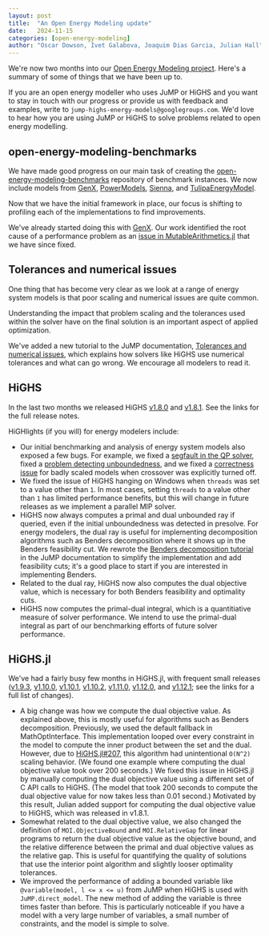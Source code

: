 ```yaml
---
layout: post
title:  "An Open Energy Modeling update"
date:   2024-11-15
categories: [open-energy-modeling]
author: "Oscar Dowson, Ivet Galabova, Joaquim Dias Garcia, Julian Hall"
---
```


We're now two months into our [Open Energy Modeling project](/announcements/open-energy-modeling/2024/09/16/oem/).
Here's a summary of some of things that we have been up to.

If you are an open energy modeller who uses JuMP or HiGHS and you want to stay
in touch with our progress or provide us with feedback and examples, write to
`jump-highs-energy-models@googlegroups.com`. We'd love to hear how you are using
JuMP or HiGHS to solve problems related to open energy modelling.

## open-energy-modeling-benchmarks

We have made good progress on our main task of creating the
[open-energy-modeling-benchmarks](https://github.com/jump-dev/open-energy-modeling-benchmarks)
repository of benchmark instances. We now include models from [GenX](https://github.com/GenXProject/GenX.jl),
[PowerModels](https://github.com/lanl-ansi/PowerModels.jl),
[Sienna](https://github.com/nrel-sienna), and [TulipaEnergyModel](https://github.com/TulipaEnergy/TulipaEnergyModel.jl).

Now that we have the initial framework in place, our focus is shifting to
profiling each of the implementations to find improvements.

We've already started doing this with [GenX](https://github.com/GenXProject/GenX.jl/pull/773).
Our work identified the root cause of a performance problem as an [issue in MutableArithmetics.jl](https://github.com/jump-dev/MutableArithmetics.jl/issues/302)
that we have since fixed.

## Tolerances and numerical issues

One thing that has become very clear as we look at a range of energy system
models is that poor scaling and numerical issues are quite common.

Understanding the impact that problem scaling and the tolerances used within the
solver have on the final solution is an important aspect of applied optimization.

We've added a new tutorial to the JuMP documentation, [Tolerances and numerical issues](https://jump.dev/JuMP.jl/stable/tutorials/getting_started/tolerances/),
which explains how solvers like HiGHS use numerical tolerances and what can go
wrong. We encourage all modelers to read it.

## HiGHS

In the last two months we released HiGHS [v1.8.0](https://github.com/ERGO-Code/HiGHS/releases/tag/v1.8.0)
and [v1.8.1](https://github.com/ERGO-Code/HiGHS/releases/tag/v1.8.1). See the
links for the full release notes.

HiGHlights (if you will) for energy modelers include:

 * Our initial benchmarking and analysis of energy system models also exposed a
   few bugs. For example, we fixed a [segfault in the QP solver](https://github.com/ERGO-Code/HiGHS/issues/1990),
   fixed a [problem detecting unboundedness](https://github.com/ERGO-Code/HiGHS/issues/1962),
   and we fixed a [correctness issue](https://github.com/ERGO-Code/HiGHS/issues/1935)
   for badly scaled models when crossover was explicitly turned off.
 * We fixed the issue of HiGHS hanging on Windows when `threads` was set to a
   value other than `1`. In most cases, setting `threads` to a value other than
   `1` has limited performance benefits, but this will change in future releases
   as we implement a parallel MIP solver.
 * HiGHS now always computes a primal and dual unbounded ray if queried, even if
   the initial unboundedness was detected in presolve. For energy modelers, the
   dual ray is useful for implementing decomposition algorithms such as Benders
   decomposition where it shows up in the Benders feasibility cut. We rewrote
   the [Benders decomposition tutorial](https://jump.dev/JuMP.jl/stable/tutorials/algorithms/benders_decomposition/)
   in the JuMP documentation to simplify the implementation and add feasibility
   cuts; it's a good place to start if you are interested in implementing
   Benders.
 * Related to the dual ray, HiGHS now also computes the dual objective value,
   which is necessary for both Benders feasibility and optimality cuts.
 * HiGHS now computes the primal-dual integral, which is a quantitiative measure
   of solver performance. We intend to use the primal-dual integral as part of
   our benchmarking efforts of future solver performance.

## HiGHS.jl

We've had a fairly busy few months in HiGHS.jl, with frequent small releases
([v1.9.3](https://github.com/jump-dev/HiGHS.jl/releases/tag/v1.9.3),
[v1.10.0](https://github.com/jump-dev/HiGHS.jl/releases/tag/v1.10.0),
[v1.10.1](https://github.com/jump-dev/HiGHS.jl/releases/tag/v1.10.1),
[v1.10.2](https://github.com/jump-dev/HiGHS.jl/releases/tag/v1.10.2),
[v1.11.0](https://github.com/jump-dev/HiGHS.jl/releases/tag/v1.11.0),
[v1.12.0](https://github.com/jump-dev/HiGHS.jl/releases/tag/v1.12.0), and
[v1.12.1](https://github.com/jump-dev/HiGHS.jl/releases/tag/v1.12.1); see the
links for a full list of changes).

 * A big change was how we compute the dual objective value. As explained above,
   this is mostly useful for algorithms such as Benders decomposition.
   Previously, we used the default fallback in MathOptInterface. This
   implementation looped over every constraint in the model to compute the inner
   product between the set and the dual. However, due to [HiGHS.jl#207](https://github.com/jump-dev/HiGHS.jl/issues/207),
   this algorithm had unintentional `O(N^2)` scaling behavior. (We found one
   example where computing the dual objective value took over 200 seconds.) We
   fixed this issue in HiGHS.jl by manually computing the dual objective value
   using a different set of C API calls to HiGHS. (The model that took 200
   seconds to compute the dual objective value for now takes less than 0.01
   second.) Motivated by this result, Julian added support for computing the
   dual objective value to HiGHS, which was released in v1.8.1.
 * Somewhat related to the dual objective value, we also changed the definition
   of `MOI.ObjectiveBound` and `MOI.RelativeGap` for linear programs to return
   the  dual objective value as the objective bound, and the relative difference
   between the primal and dual objective values as the relative gap. This is
   useful for quantifying the quality of solutions that use the interior point
   algorithm and slightly looser optimality tolerances.
 * We improved the performance of adding a bounded variable like
   `@variable(model, l <= x <= u)` from JuMP when HiGHS is used with
   `JuMP.direct_model`. The new method of adding the variable is three times
   faster than before. This is particularly noticeable if you have a model with
   a very large number of variables, a small number of constraints, and the
   model is simple to solve.
